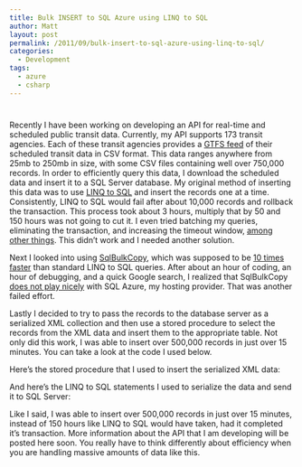 ```yaml
---
title: Bulk INSERT to SQL Azure using LINQ to SQL
author: Matt
layout: post
permalink: /2011/09/bulk-insert-to-sql-azure-using-linq-to-sql/
categories:
  - Development
tags:
  - azure
  - csharp
---
```

# 

Recently I have been working on developing an API for real-time and scheduled public transit data. Currently, my API supports 173 transit agencies. Each of these transit agencies provides a [GTFS feed][1] of their scheduled transit data in CSV format. This data ranges anywhere from 25mb to 250mb in size, with some CSV files containing well over 750,000 records. In order to efficiently query this data, I download the scheduled data and insert it to a SQL Server database. My original method of inserting this data was to use [LINQ to SQL][2] and insert the records one at a time. Consistently, LINQ to SQL would fail after about 10,000 records and rollback the transaction. This process took about 3 hours, multiply that by 50 and 150 hours was not going to cut it. I even tried batching my queries, eliminating the transaction, and increasing the timeout window, [among other things][3]. This didn’t work and I needed another solution.

 [1]: http://code.google.com/transit/spec/transit_feed_specification.html
 [2]: http://msdn.microsoft.com/en-us/library/bb425822.aspx
 [3]: http://www.sidarok.com/web/blog/content/2008/05/02/10-tips-to-improve-your-linq-to-sql-application-performance.html

Next I looked into using [SqlBulkCopy][4], which was supposed to be [10 times faster][5] than standard LINQ to SQL queries. After about an hour of coding, an hour of debugging, and a quick Google search, I realized that SqlBulkCopy [does not play nicely][6] with SQL Azure, my hosting provider. That was another failed effort.

 [4]: http://msdn.microsoft.com/en-us/library/system.data.sqlclient.sqlbulkcopy.aspx
 [5]: http://www.sqlteam.com/article/use-sqlbulkcopy-to-quickly-load-data-from-your-client-to-sql-server
 [6]: http://stackoverflow.com/questions/1802179/sqlbulkcopy-connection-errors-when-working-with-sql-azure

Lastly I decided to try to pass the records to the database server as a serialized XML collection and then use a stored procedure to select the records from the XML data and insert them to the appropriate table. Not only did this work, I was able to insert over 500,000 records in just over 15 minutes. You can take a look at the code I used below.

Here’s the stored procedure that I used to insert the serialized XML data:



And here’s the LINQ to SQL statements I used to serialize the data and send it to SQL Server:



Like I said, I was able to insert over 500,000 records in just over 15 minutes, instead of 150 hours like LINQ to SQL would have taken, had it completed it’s transaction. More information about the API that I am developing will be posted here soon. You really have to think differently about efficiency when you are handling massive amounts of data like this.